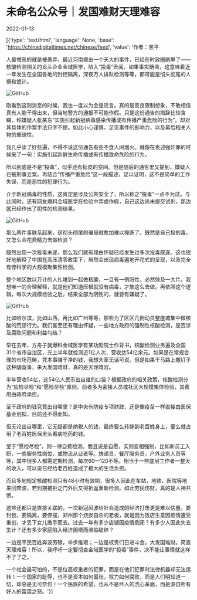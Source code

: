 # 未命名公众号｜发国难财天理难容

2022-01-13

[{'type': 'text/html', 'language': None, 'base': 'https://chinadigitaltimes.net/chinese/feed', 'value': '作者：黑平

人最憎恶的就是被愚弄，最近河南爆出一个天大的事件，已经在时政圈刷屏了——核酸检测相关的龙头企业金域医学，陷入“投毒”丑闻。如果事实确凿，这意味着近一年发生在全国各地的封控隔离，深夜万人排队检测等等，都可能是彻头彻尾的人祸和诡计。

![GitHub](https://chinadigitaltimes.net/chinese/files/2022/01/image-1642074924194.png)

刚看到这则消息的时候，我也一度以为会是谣言。真的是善良限制想象，不敢相信真有人能干得出来，但当地警方的通报不可能作假。只是这份通告的措辞比较含糊，称嫌疑人张某东“实施引起新冠病毒感染传播或有传播严重危险的行为”。却对其具体的作案手法只字不提。如此小心谨慎，足见事件的影响力，以及幕后相关人物的重磅性。

我几乎读了好些遍，不得不说这份通告有些不食人间烟火。就像在表述强奸罪的时候来了一句：实施引起新鲜生命传播或有传播致命危险的行为。

所以到底是不是“投毒”，似乎还有扯皮的空间。但是随后的通告里又提到，嫌疑人已被刑事立案。再结合“传播严重危险”这一段描述，足以证明，这不是简单的工作失误，而是恶性的犯罪行为。

介于新冠病毒的性质，这肯定是涉及公共安全了，所以称之“投毒”一点不为过。与此同时，还有网友爆料金域医学在检验中弄虚作假，自己这边尚未提交试剂，那边就已经作出了阴性的检测结果。

![GitHub](https://keep.cdt.media/assets/images/5/4/54e32453/64a76c18.jpeg)

那么两件事联系起来，这彻头彻尾的骗局就愈加难以掩饰了。既然是自己投的毒，又怎么会花费精力去做检验？

既然出现一次投毒未遂，那么我们就有理由怀疑已经发生过多次投毒既遂。这也很好地解释了中国在高压清零政策下，居然会出现病毒遍地开花式的呈现，以及完全有悖科学的大规模聚集性检测。

整个地区数以万计的人扎堆到一起做核酸，一旦有一例阳性，必然殃及一大片。我想唯一的合理解释，就是他们知道压根就没有病毒，才敢这么去做。再依照这个逻辑，每次大规模检验之后，结果全部为阴性的，就皆有嫌疑了。

![GitHub](https://keep.cdt.media/assets/images/5/4/54e32453/5a438b9e.jpeg)

比如哈尔滨，比如山西，再比如广州等等，那些为了区区几例动员整座城集中做核酸的荒谬行为。我们甚至还有理由怀疑，一些地方政府的强制性核酸检测，是否涉及腐败问题和利益勾结？

早在去年，方舟子就爆料金域医学有某功勋院士作背书，核酸检测业务遍及全国31个省市自治区，光上半年就检测近1亿人次，营收达54亿余元。如果是在常规合理的市场范畴，凭本事赚干净的钱，我想大家无话可说。但是如果干马路上撒钉子这种龌龊事，来大发国难财，真的是天理难容。

半年营收54亿，这54亿人民币出自谁的口袋？根据政府的相关政策，核酸检测分为“应检尽检”和“愿检尽检”原则。前者多为密接人员或社区大规模集体检验，其费用由政府承担。

至于政府的钱究竟出自哪里？是中央有防疫专项财政，还是像疫苗一样直接由医保基金划扣，目前还不得而知。

但无论出自哪里，它无疑都是纳税人的钱，最终要么转嫁到老百姓身上，要么就占用了老百姓医保里头看病吃药的钱。

至于“愿检尽检”，则一律自费检测。而且说是自愿，实则变相强制，比如新员工入职，一些服务性岗位，或物流从业者等。快递员，餐厅服务员，户外业务人员等等，其中很多人都需定期检测，每次60—120不等。相当于一些底层工作者一整天的收入，可以说已经给老百姓造成了极大的生活负担。

而且多地规定核酸检测只有48小时有效期，很多人因此在车站，地铁，医院等地来回奔波，若到期被拒之门外后又得折返重新检测。如此劳民伤财，真的是人神共愤。

这些还都只是直接关联的，一次新冠风波给社会造成的经济打击更是难以估量。要封锁，要隔离，要停摆，郑州那个烧炭自杀的老板，就是因为饭店生意因疫情遭受重创，才丢下女儿撒手而去。过去一年有多少店铺因疫情倒闭？有多少人因此失去生计？还有多少家庭陷入经济困境而濒临破碎？

一边是平民百姓奔波劳碌，举步维艰；一边是杈贵们日进斗金，大发国难财。简直天理难容！所以，我呼吁一定要彻查金域医学的“投毒”事件，决不能让事情就这样不了了之。

一个社会最可怕的，不是位高杈重者的犯罪，而是在他们犯罪时法律机器却无法运转！一个国家的耻辱，也不是资本如何嚣张，杈力如何腐败，而是人们明知道一切，却总是无可奈何！一个民族的希望，也从不是坏人的洗心革面，而是源自所有好人的雷霆之怒。'}]